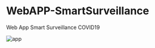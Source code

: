 # WebAPP-SmartSurveillance
Web App Smart Surveillance COVID19

![app](https://github.com/ikrambenabdelouahab/WebAPP-SmartSurveillance/assets/72503356/b6ae5ec3-ec5e-4a7d-9c6b-94c05c1d436d)
